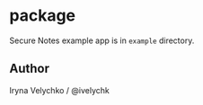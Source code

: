 # package

Secure Notes example app is in `example` directory.

## Author

Iryna Velychko / @ivelychk